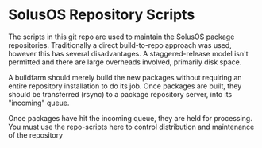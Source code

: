 SolusOS Repository Scripts
==========================

The scripts in this git repo are used to maintain the SolusOS package repositories.
Traditionally a direct build-to-repo approach was used, however this has several
disadvantages. A staggered-release model isn't permitted and there are large overheads
involved, primarily disk space.

A buildfarm should merely build the new packages without requiring an entire repository
installation to do its job. Once packages are built, they should be transferred (rsync)
to a package repository server, into its "incoming" queue.

Once packages have hit the incoming queue, they are held for processing. You must use
the repo-scripts here to control distribution and maintenance of the repository


